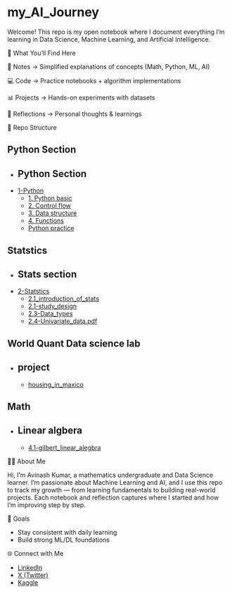 # my_AI_Journey
Welcome! This repo is my open notebook where I document everything I’m learning in Data Science, Machine Learning, and Artificial Intelligence.

📌 What You’ll Find Here

📖 Notes → Simplified explanations of concepts (Math, Python, ML, AI)

💻 Code → Practice notebooks + algorithm implementations

📊 Projects → Hands-on experiments with datasets

🧠 Reflections → Personal thoughts & learnings

📂 Repo Structure
## Python Section
- ## Python Section
- [1-Python](https://github.com/Avisiingh/my_AI_Journey/tree/main/1-Python)
   - [1. Python basic](https://github.com/Avisiingh/my_AI_Journey/tree/main/1-Python/1.Python%20basic)
   - [2. Control flow](https://github.com/Avisiingh/my_AI_Journey/tree/main/1-Python/2.Control%20flow)
   - [3. Data structure](https://github.com/Avisiingh/my_AI_Journey/tree/main/1-Python/3.Data%20structure)
   - [4. Functions](https://github.com/Avisiingh/my_AI_Journey/tree/main/1-Python/4.Functions)
   - [Python practice](https://github.com/Avisiingh/my_AI_Journey/tree/main/1-Python/python%20practice)


## Statstics
- ## Stats section
 - [2-Statstics](https://github.com/Avisiingh/my_AI_Journey/tree/main/2-Statstics)
   - [2.1_introduction_of_stats](https://github.com/Avisiingh/my_AI_Journey/blob/main/2-Statstics/2.1-introduction%20of%20stats.pdf)
   - [2.1-study_design](https://github.com/Avisiingh/my_AI_Journey/blob/main/2-Statstics/2.2-study_design.pdf)
   - [2.3-Data_types](https://github.com/Avisiingh/my_AI_Journey/blob/main/2-Statstics/2.3-data_types.ipynb)
   - [2.4-Univariate_data.pdf](https://github.com/Avisiingh/my_AI_Journey/blob/main/2-Statstics/2.4-Univariate_data.pdf)

## World Quant Data science lab
 - ## project
   - [housing_in_maxico](https://github.com/Avisiingh/my_AI_Journey/tree/main/3-WorldquantDataScienceLab/3.1-Housing%20in%20maxico)

## Math
 - ## Linear algbera
   - [4.1-gilbert_linear_alegbra](https://github.com/Avisiingh/my_AI_Journey/tree/main/4-Math/4.1-gilbert_linear_alegbra)

👨‍💻 About Me

Hi, I’m Avinash Kumar, a mathematics undergraduate and Data Science learner.
I’m passionate about Machine Learning and AI, and I use this repo to track my growth — from learning fundamentals to building real-world projects. Each notebook and reflection captures where I started and how I’m improving step by step.

🎯 Goals

- Stay consistent with daily learning
- Build strong ML/DL foundations

🌐 Connect with Me
- [LinkedIn](https://www.linkedin.com/in/avinash40/)
- [X (Twitter)](https://x.com/_Avinashk)
- [Kaggle](https://www.kaggle.com/avinashai)

